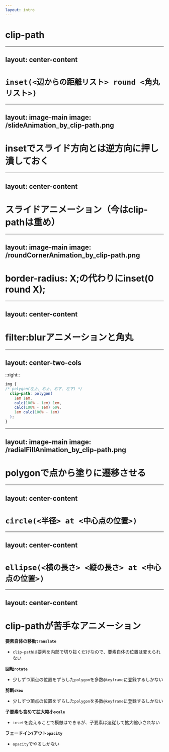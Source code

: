 ```yaml
---
layout: intro
---
```


# clip-path

<!--
clip-pathは、指定した図形の範囲内しか見えないように、ペイント範囲を切り抜くプロパティです。
-->

---
layout: center-content
---

# `inset(<辺からの距離リスト> round <角丸リスト>)`

<ClipPathInset />

<!--
insetでは、ボックスの端からの距離を指定することで、四角形に切り抜くことができます。

距離の指定方法はpaddingやmarginと同様です。
-->

---
layout: image-main
image: /slideAnimation_by_clip-path.png
---

# insetでスライド方向とは逆方向に押し潰しておく

<!--
例えば、ボックス全体が見えなくなるように、100%のinsetを指定しておいて、inset(0)まで遷移させると、スライドアニメーションを実現することができます。
-->

---
layout: center-content
---

# スライドアニメーション（今はclip-pathは重め）

<CompareAnimation :data="[
  { condition: 'width', layout: 3272, paint: 10563, composite: 3306 }, 
  { condition: 'clip-path', layout: 0, paint: 12127, composite: 2579 },
  { condition: 'background-position', layout: 0, paint: 5601, composite: 1768 },
  { condition: 'transform', layout: 0, paint: 0, composite: 1251 }
]" />

<!--
とはいえ、現状、clip-pathはPaint処理が重めなので、今後に期待ですね。
-->

---
layout: image-main
image: /roundCornerAnimation_by_clip-path.png
---

# border-radius: X;の代わりにinset(0 round X);

<!--
また、border-radiusと同様の記法で、roundキーワードの後に角を丸くする指定を加えることもできます。
-->

---
layout: center-content
---

# filter:blurアニメーションと角丸

<CompareAnimation :data="[
  { condition: 'blur(2px) + border-radius', layout: 0, paint: 701, composite: 4896 }, 
  { condition: 'blur(10px)', layout: 0, paint: 166, composite: 1926 },
  { condition: 'blur(2px) + clip-path角丸', layout: 0, paint: 163, composite: 1511 },
  { condition: 'blur(2px)', layout: 0, paint: 166, composite: 1310 }
]" />

<!--
例えば、filterプロパティによるぼかしと併用する際は、border-radiusよりもclip-pathで角丸を表現した方が、圧倒的にパフォーマンスが良くなります。

このとき、border-radiusはぼかし範囲がボーダーの外側まで及びますが、clip-pathによる角丸では、要素外に滲みがはみ出すことはありません。
-->

---
layout: center-two-cols
---

<template v-slot:title>
  <code>polygon(x y, x y, ... , x y)</code>
</template>

<ClipPathPolygon />

::right::

```css
img {
/* polygon(左上, 右上, 右下, 左下) */
  clip-path: polygon(
    1em 1em,
    calc(100% - 1em) 1em,
    calc(100% - 1em) 60%,
    1em calc(100% - 1em)
  );
}
```

<!--
polygonでは、頂点の座標を列挙することで、自由に多角形で切り抜くことができます。

座標の原点はボックスの左上の角です。
-->

---
layout: image-main
image: /radialFillAnimation_by_clip-path.png
---

# polygonで点から塗りに遷移させる

<!--
全ての頂点に同じ座標を指定すると点になるので、そこからどんな図形にも変化させられます。
-->

---
layout: center-content
---

# `circle(<半径> at <中心点の位置>)`

<ClipPathCircle />

<!--
円で切り抜くこともでき、うまく使えば波紋アニメーションを簡単に実現することができます。
-->

---
layout: center-content
---

# `ellipse(<横の長さ> <縦の長さ> at <中心点の位置>)`

<ClipPathEllipse />

<!--
楕円も使えます。
-->

--- 
layout: center-content
---

# clip-pathが苦手なアニメーション

**要素自体の移動`translate`**

- `clip-path`は要素を内部で切り抜くだけなので、要素自体の位置は変えられない

**回転`rotate`**

- 少しずつ頂点の位置をずらした`polygon`を多数`@keyframe`に登録するしかない

**剪断`skew`**

- 少しずつ頂点の位置をずらした`polygon`を多数`@keyframe`に登録するしかない

**子要素も含めて拡大縮小`scale`**

- `inset`を変えることで模倣はできるが、子要素は追従して拡大縮小されない

**フェードイン/アウト`opacity`**

- `opacity`でやるしかない

<!--
とはいえ、transformやopacityが不要になるわけではなく、組み合わせることで表現の幅がグッと広がるのではないでしょうか。
-->